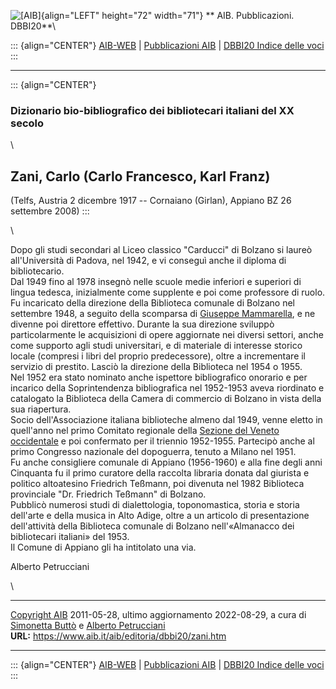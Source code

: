 ![\[AIB\]](/aib/wi/aibv72.gif){align="LEFT" height="72" width="71"}
** AIB. Pubblicazioni. DBBI20**\

::: {align="CENTER"}
[AIB-WEB](/) \| [Pubblicazioni AIB](/pubblicazioni/) \| [DBBI20 Indice
delle voci](dbbi20.htm)
:::

------------------------------------------------------------------------

::: {align="CENTER"}
### Dizionario bio-bibliografico dei bibliotecari italiani del XX secolo

\

## Zani, Carlo (Carlo Francesco, Karl Franz)

(Telfs, Austria 2 dicembre 1917 -- Cornaiano (Girlan), Appiano BZ 26
settembre 2008)
:::

\

Dopo gli studi secondari al Liceo classico \"Carducci\" di Bolzano si
laureò all\'Università di Padova, nel 1942, e vi conseguì anche il
diploma di bibliotecario.\
Dal 1949 fino al 1978 insegnò nelle scuole medie inferiori e superiori
di lingua tedesca, inizialmente come supplente e poi come professore di
ruolo.\
Fu incaricato della direzione della Biblioteca comunale di Bolzano nel
settembre 1948, a seguito della scomparsa di [Giuseppe
Mammarella](mammarella.htm), e ne divenne poi direttore effettivo.
Durante la sua direzione sviluppò particolarmente le acquisizioni di
opere aggiornate nei diversi settori, anche come supporto agli studi
universitari, e di materiale di interesse storico locale (compresi i
libri del proprio predecessore), oltre a incrementare il servizio di
prestito. Lasciò la direzione della Biblioteca nel 1954 o 1955.\
Nel 1952 era stato nominato anche ispettore bibliografico onorario e per
incarico della Soprintendenza bibliografica nel 1952-1953 aveva
riordinato e catalogato la Biblioteca della Camera di commercio di
Bolzano in vista della sua riapertura.\
Socio dell\'Associazione italiana biblioteche almeno dal 1949, venne
eletto in quell\'anno nel primo Comitato regionale della [Sezione del
Veneto occidentale](/aib/stor/sezioni/ven-oc.htm) e poi confermato per
il triennio 1952-1955. Partecipò anche al primo Congresso nazionale del
dopoguerra, tenuto a Milano nel 1951.\
Fu anche consigliere comunale di Appiano (1956-1960) e alla fine degli
anni Cinquanta fu il primo curatore della raccolta libraria donata dal
giurista e politico altoatesino Friedrich Teßmann, poi divenuta nel 1982
Biblioteca provinciale \"Dr. Friedrich Teßmann\" di Bolzano.\
Pubblicò numerosi studi di dialettologia, toponomastica, storia e storia
dell\'arte e della musica in Alto Adige, oltre a un articolo di
presentazione dell\'attività della Biblioteca comunale di Bolzano
nell\'«Almanacco dei bibliotecari italiani» del 1953.\
Il Comune di Appiano gli ha intitolato una via.

Alberto Petrucciani

\

------------------------------------------------------------------------

[Copyright AIB](/su-questo-sito/dichiarazione-di-copyright-aib-web/)
2011-05-28, ultimo aggiornamento 2022-08-29, a cura di [Simonetta
Buttò](/aib/redazione3.htm) e [Alberto
Petrucciani](/su-questo-sito/redazione-aib-web/)\
**URL:** https://www.aib.it/aib/editoria/dbbi20/zani.htm

------------------------------------------------------------------------

::: {align="CENTER"}
[AIB-WEB](/) \| [Pubblicazioni AIB](/pubblicazioni/) \| [DBBI20 Indice
delle voci](dbbi20.htm)
:::

